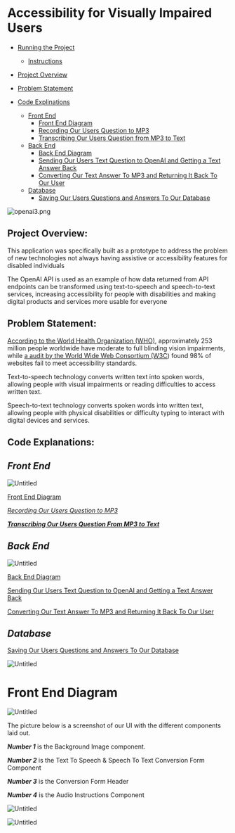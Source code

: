 # Accessibility for Visually Impaired Users

- [Running the Project](#running-the-project)
  * [Instructions](#instructions)

- [Project Overview](#project-overview)
 
- [Problem Statement](#problem-statement)
   
- [Code Explinations](#code-explinations)
  * [Front End](#front-end)
    + [Front End Diagram](#front-end-diagram)
    + [Recording Our Users Question to MP3](#recording-our-users-questions-to-mp3)
    + [Transcribing Our Users Question from MP3 to Text](#transcribing-our-users-question-from-to-mp3-to-text)
  * [Back End](#back-end)
    + [Back End Diagram](#front-end-diagram)
    + [Sending Our Users Text Question to OpenAI and Getting a Text Answer Back](#sending-our-users-text-question-to-openAI-and-getting-a-text-answer-back)
    + [Converting Our Text Answer To MP3 and Returning It Back To Our User](#converting-our-text-answer-to-MP3-and-returning-it-back-to-our-user)
  * [Database](#database)
    + [Saving Our Users Questions and Answers To Our Database](#saving-our-users-questions-and-answers-to-our-database)
  
![openai3.png](Accessibility%20for%20Visually%20Impaired%20Users%20a36a010f9e694a919067110abd7824be/openai3.png)

## Project Overview:

This application was specifically built as a prototype to address the problem of new technologies not always having assistive or accessibility features for disabled individuals 

The OpenAI API is used as an example of how data returned from API endpoints can be transformed using text-to-speech and speech-to-text services, increasing accessibility for people with disabilities and making digital products and services more usable for everyone

## Problem Statement:

[According to the World Health Organization (WHO)](https://www.who.int/news-room/fact-sheets/detail/blindness-and-visual-impairment), approximately 253 million people worldwide have moderate to full blinding vision impairments, while [a audit by the World Wide Web Consortium (W3C](https://www.isemag.com/professional-development-leadership/article/14267164/98-of-websites-fail-to-comply-with-accessibility-requirements-for-people-with-disabilities)) found 98% of websites fail to meet accessibility standards.

Text-to-speech technology converts written text into spoken words, allowing people with visual impairments or reading difficulties to access written text.

Speech-to-text technology converts spoken words into written text, allowing people with physical disabilities or difficulty typing to interact with digital devices and services.

## **Code Explanations:**

## ***Front End***

![Untitled](Accessibility%20for%20Visually%20Impaired%20Users%20a36a010f9e694a919067110abd7824be/Untitled.png)

[Front End Diagram](Accessibility%20for%20Visually%20Impaired%20Users%20a36a010f9e694a919067110abd7824be/Front%20End%20Diagram%20d79f410d01e440c993576bea2f0b4f6c.md)

[*Recording Our Users Question to MP3*](Accessibility%20for%20Visually%20Impaired%20Users%20a36a010f9e694a919067110abd7824be/Recording%20Our%20Users%20Question%20to%20MP3%203e76a117f9ce4c3198e2ecf953f167ee.md)

[***Transcribing Our Users Question From MP3 to Text***](Accessibility%20for%20Visually%20Impaired%20Users%20a36a010f9e694a919067110abd7824be/Transcribing%20Our%20Users%20Question%20From%20MP3%20to%20Text%20bc8d6af347e444c29890f1ba47e0ed03.md)

## ***Back End***

![Untitled](Accessibility%20for%20Visually%20Impaired%20Users%20a36a010f9e694a919067110abd7824be/Untitled%201.png)

[Back End Diagram](Accessibility%20for%20Visually%20Impaired%20Users%20a36a010f9e694a919067110abd7824be/Back%20End%20Diagram%20d67e9efc66e241fe83f814f522673dd4.md)

[Sending Our Users Text Question to OpenAI and Getting a Text Answer Back](Accessibility%20for%20Visually%20Impaired%20Users%20a36a010f9e694a919067110abd7824be/Sending%20Our%20Users%20Text%20Question%20to%20OpenAI%20and%20Gett%205622eed243eb4358b6cd74bed964c90d.md)

[Converting Our Text Answer To MP3 and Returning It Back To Our User](Accessibility%20for%20Visually%20Impaired%20Users%20a36a010f9e694a919067110abd7824be/Converting%20Our%20Text%20Answer%20To%20MP3%20and%20Returning%20It%20bfcfe9afdeb94eea91411c8b68d99b05.md)

## ***Database***

[Saving Our Users Questions and Answers To Our Database](Accessibility%20for%20Visually%20Impaired%20Users%20a36a010f9e694a919067110abd7824be/Saving%20Our%20Users%20Questions%20and%20Answers%20To%20Our%20Data%2015330cb576194034b091c781a7979982.md)

![Untitled](Accessibility%20for%20Visually%20Impaired%20Users%20a36a010f9e694a919067110abd7824be/Untitled%202.png)

# Front End Diagram

![Untitled](Front%20End%20Diagram%20d79f410d01e440c993576bea2f0b4f6c/Untitled.png)

The picture below is a screenshot of our UI with the different components laid out. 

***Number 1*** is the Background Image component. 

***Number 2*** is the Text To Speech & Speech To Text Conversion Form Component

***Number 3*** is the Conversion Form Header 

***Number 4*** is the Audio Instructions Component

![Untitled](Front%20End%20Diagram%20d79f410d01e440c993576bea2f0b4f6c/Untitled%201.png)

![Untitled](Front%20End%20Diagram%20d79f410d01e440c993576bea2f0b4f6c/Untitled%202.png)
